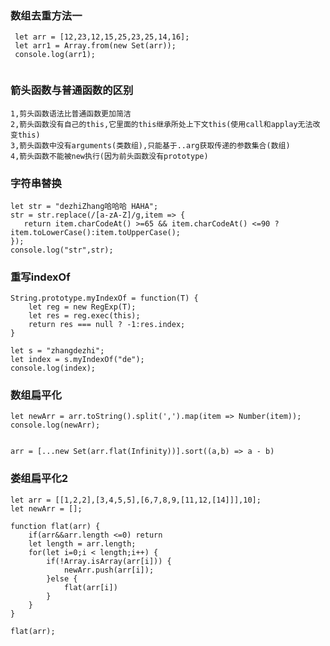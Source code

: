 <!--
 * @Author: your name
 * @Date: 2021-03-03 23:34:02
 * @LastEditTime: 2021-03-05 21:09:53
 * @LastEditors: Please set LastEditors
 * @Description: In User Settings Edit
 * @FilePath: /interview/questions/day04/README.md
-->
### 数组去重方法一
```
 let arr = [12,23,12,15,25,23,25,14,16];
 let arr1 = Array.from(new Set(arr));
 console.log(arr1);
 
 ```
 ### 箭头函数与普通函数的区别
 ```
 1,剪头函数语法比普通函数更加简洁
 2,箭头函数没有自己的this,它里面的this继承所处上下文this(使用call和applay无法改变this)
 3,箭头函数中没有arguments(类数组),只能基于..arg获取传递的参数集合(数组)
 4,箭头函数不能被new执行(因为前头函数没有prototype)
 ```
 ### 字符串替换
 ```
let str = "dezhiZhang哈哈哈 HAHA";
str = str.replace(/[a-zA-Z]/g,item => {
    return item.charCodeAt() >=65 && item.charCodeAt() <=90 ? item.toLowerCase():item.toUpperCase();
});
console.log("str",str);
```
### 重写indexOf
```
String.prototype.myIndexOf = function(T) {
    let reg = new RegExp(T);
    let res = reg.exec(this);
    return res === null ? -1:res.index;
}

let s = "zhangdezhi";
let index = s.myIndexOf("de");
console.log(index);
```
###  数组扁平化
```
let newArr = arr.toString().split(',').map(item => Number(item));
console.log(newArr);


arr = [...new Set(arr.flat(Infinity))].sort((a,b) => a - b)
```
### 娄组扁平化2
```
let arr = [[1,2,2],[3,4,5,5],[6,7,8,9,[11,12,[14]]],10];
let newArr = [];

function flat(arr) {
    if(arr&&arr.length <=0) return
    let length = arr.length;
    for(let i=0;i < length;i++) {
        if(!Array.isArray(arr[i])) {
            newArr.push(arr[i]);
        }else {
            flat(arr[i])
        }  
    }
}

flat(arr);
```




 
 
 